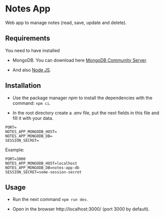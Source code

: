 # Notes App
Web app to manage notes (read, save, update and delete).

## Requirements

You need to have installed 

- MongoDB. You can download here [MongoDB Community Server](https://www.mongodb.com/try/download/community).

- And also [Node JS](https://nodejs.org/en/download/).

## Installation

- Use the package manager *npm* to install the dependencies with the command: `npm ci`.

- In the root directory create a .env file, put the next fields in this file and fill it with your data.

```
PORT=
NOTES_APP_MONGODB_HOST=
NOTES_APP_MONGODB_DB=
SESSION_SECRET=
```

Example:

```
PORT=3000
NOTES_APP_MONGODB_HOST=localhost
NOTES_APP_MONGODB_DB=notes-app-db
SESSION_SECRET=some-session-secret
```

## Usage

- Run the next command `npm run dev`.

- Open in the browser http://localhost:3000/ (port 3000 by default).


